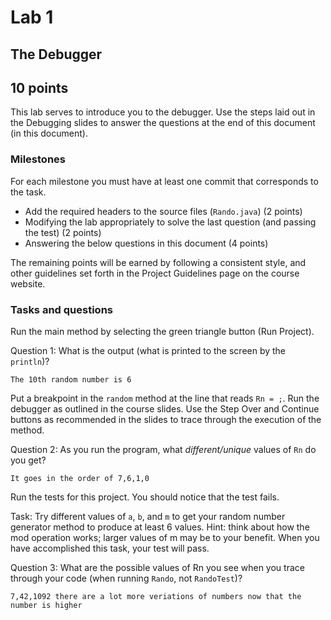 # Lab 1

## The Debugger

## 10 points

This lab serves to introduce you to the debugger.  Use the steps laid out in the Debugging slides to answer the questions at the end of this document (in this document).

### Milestones

For each milestone you must have at least one commit that corresponds to the task.

* Add the required headers to the source files (`Rando.java`) (2 points)
* Modifying the lab appropriately to solve the last question (and passing the test) (2 points)
* Answering the below questions in this document (4 points)

The remaining points will be earned by following a consistent style, and other guidelines set forth in the Project Guidelines page on the course website.

### Tasks and questions

Run the main method by selecting the green triangle button (Run Project).  

Question 1: What is the output (what is printed to the screen by the `println`)?

```text
The 10th random number is 6
```

Put a breakpoint in the `random` method at the line that reads `Rn = ;`.  Run the debugger as outlined in the course slides.  Use the Step Over and Continue buttons as recommended in the slides to trace through the execution of the method.

Question 2:  As you run the program, what _different/unique_ values of `Rn` do you get?

```text
It goes in the order of 7,6,1,0
```

Run the tests for this project.  You should notice that the test fails.

Task: Try different values of `a`, `b`, and `m` to get your random number generator method to produce at least 6 values.  Hint: think about how the mod operation works; larger values of m may be to your benefit.  When you have accomplished this task, your test will pass.

Question 3: What are the possible values of Rn you see when you trace through your code (when running `Rando`, not `RandoTest`)?

```text
7,42,1092 there are a lot more veriations of numbers now that the number is higher
```
